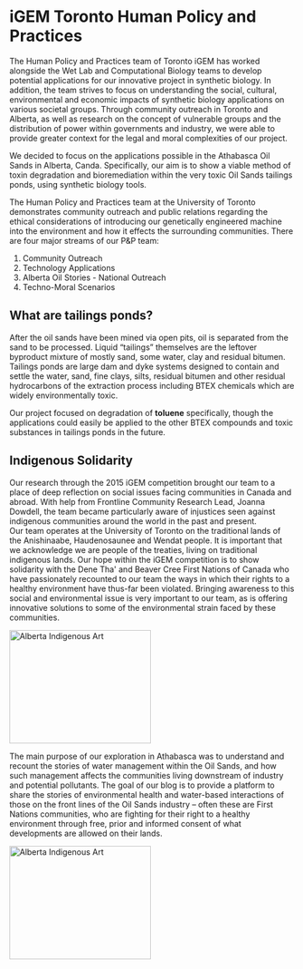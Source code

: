 # iGEM Toronto Human Policy and Practices

The Human Policy and Practices team of Toronto iGEM has worked alongside the Wet Lab and Computational Biology teams to develop potential applications for our innovative project in synthetic biology. In addition, the team strives to focus on understanding the social, cultural, environmental and economic impacts of synthetic biology applications on various societal groups. Through community outreach in Toronto and Alberta, as well as research on the concept of vulnerable groups and the distribution of power within governments and industry, we were able to provide greater context for the legal and moral complexities of our project.

We decided to focus on the applications possible in the Athabasca Oil Sands in Alberta, Canda. Specifically, our aim is to show a viable method of toxin degradation and bioremediation within the very toxic Oil Sands tailings ponds, using synthetic biology tools.   

The Human Policy and Practices team at the University of Toronto demonstrates community outreach and public relations regarding the ethical considerations of introducing our genetically engineered machine into the environment and how it effects the surrounding communities. There are four major streams of our P&P team: 
1. Community Outreach  
2. Technology Applications  
3. Alberta Oil Stories - National Outreach  
4. Techno-Moral Scenarios  

## What are tailings ponds?
After the oil sands have been mined via open pits, oil is separated from the sand to be processed. Liquid “tailings” themselves are the leftover byproduct mixture of mostly sand, some water, clay and residual bitumen. Tailings ponds are large dam and dyke systems designed to contain and settle the water, sand, fine clays, silts, residual bitumen and other residual hydrocarbons of the extraction process including BTEX chemicals which are widely environmentally toxic.   

Our project focused on degradation of **toluene** specifically, though the applications could easily be applied to the other BTEX compounds and toxic substances in tailings ponds in the future.

## Indigenous Solidarity
Our research through the 2015 iGEM competition brought our team to a place of deep reflection on social issues facing communities in Canada and abroad. With help from Frontline Community Research Lead, Joanna Dowdell, the team became particularly aware of injustices seen against indigenous communities around the world in the past and present.  
Our team operates at the University of Toronto on the traditional lands of the Anishinaabe, Haudenosaunee and Wendat people. It is important that we acknowledge we are people of the treaties, living on traditional indigenous lands. Our hope within the iGEM competition is to show solidarity with the Dene Tha' and Beaver Cree First Nations of Canada who have passionately recounted to our team the ways in which their rights to a healthy environment have thus-far been violated. Bringing awareness to this social and environmental issue is very important to our team, as is offering innovative solutions to some of the environmental strain faced by these communities.

<img src="http://www.albertanativenews.com/wp-content/uploads/2014/03/cover-image-for-march-1024x1024.jpg" alt="Alberta Indigenous Art" style="width:250px;height:200px"/>

The main purpose of our exploration in Athabasca was to understand and recount the stories of water management within the Oil Sands, and how such management affects the communities living downstream of industry and potential pollutants. The goal of our blog is to provide a platform to share the stories of environmental health and water-based interactions of those on the front lines of the Oil Sands industry – often these are First Nations communities, who are fighting for their right to a healthy environment through free, prior and informed consent of what developments are allowed on their lands.


<img src="http://www.albertanativenews.com/wp-content/uploads/2014/03/cover-image-for-march-1024x1024.jpg" alt="Alberta Indigenous Art" style="width:250px;height:200px"/>




